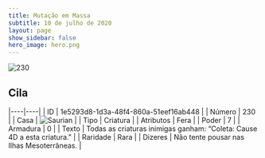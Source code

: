 ```yaml
---
title: Mutação em Massa
subtitle: 10 de julho de 2020
layout: page
show_sidebar: false
hero_image: hero.png
---
```


![230](https://cdn.keyforgegame.com/media/card_front/pt/479_230_VHG8J2GPHF29_pt.png)

## Cila

|----|----|
| ID | 1e5293d8-1d3a-48f4-860a-51eef16ab448 |
| Número | 230 |
| Casa | ![Saurian](https://archonarcana.com/images/thumb/9/9e/Saurian_P.png/22px-Saurian_P.png "Sauro") |
| Tipo | Criatura |
| Atributos | Fera |
| Poder | 7 |
| Armadura | 0 |
| Texto | Todas as criaturas inimigas ganham: “Coleta: Cause 4D a esta criatura." |
| Raridade | Rara |
| Dizeres | Não tente pousar nas Ilhas Mesoterrâneas. |
